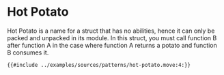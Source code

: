 # Hot Potato

Hot Potato is a name for a struct that has no abilities, hence it can only be packed and unpacked in its module. In this struct, you must call function B after function A in the case where function A returns a potato and function B consumes it.

```Move
{{#include ../examples/sources/patterns/hot-potato.move:4:}}
```
